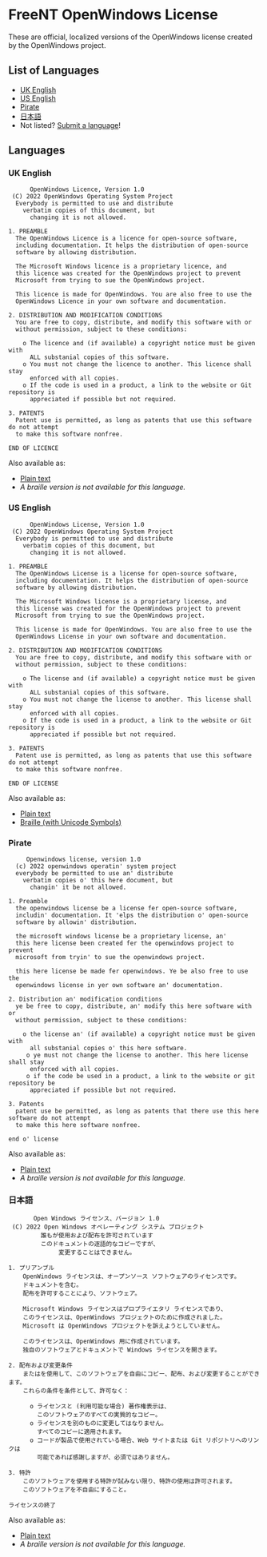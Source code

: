 # FreeNT OpenWindows License

These are official, localized versions of the OpenWindows license created by the OpenWindows project.

## List of Languages

- [UK English](#uk-english)
- [US English](#us-english)
- [Pirate](#pirate)
- [日本語](#日本語)
- Not listed? [Submit a language](https://github.com/freent-project/license-translations/issues/new?assignees=&labels=&template=language.yml)!
## Languages
### UK English
```
      OpenWindows Licence, Version 1.0
 (C) 2022 OpenWindows Operating System Project
  Everybody is permitted to use and distribute
    verbatim copies of this document, but
      changing it is not allowed.

1. PREAMBLE
  The OpenWindows Licence is a licence for open-source software,
  including documentation. It helps the distribution of open-source
  software by allowing distribution.
  
  The Microsoft Windows licence is a proprietary licence, and
  this licence was created for the OpenWindows project to prevent
  Microsoft from trying to sue the OpenWindows project.
  
  This licence is made for OpenWindows. You are also free to use the
  OpenWindows Licence in your own software and documentation.

2. DISTRIBUTION AND MODIFICATION CONDITIONS
  You are free to copy, distribute, and modify this software with or
  without permission, subject to these conditions:
  
    o The licence and (if available) a copyright notice must be given with
      ALL substanial copies of this software.
    o You must not change the licence to another. This licence shall stay
      enforced with all copies.
    o If the code is used in a product, a link to the website or Git repository is
      appreciated if possible but not required.

3. PATENTS
  Patent use is permitted, as long as patents that use this software do not attempt
  to make this software nonfree.

END OF LICENCE
```
Also available as:
- [Plain text](/English/UK%20English.license)
- *A braille version is not available for this language.*
### US English
```
      OpenWindows License, Version 1.0
 (C) 2022 OpenWindows Operating System Project
  Everybody is permitted to use and distribute
    verbatim copies of this document, but
      changing it is not allowed.

1. PREAMBLE
  The OpenWindows License is a license for open-source software,
  including documentation. It helps the distribution of open-source
  software by allowing distribution.
  
  The Microsoft Windows license is a proprietary license, and
  this license was created for the OpenWindows project to prevent
  Microsoft from trying to sue the OpenWindows project.
  
  This license is made for OpenWindows. You are also free to use the
  OpenWindows License in your own software and documentation.

2. DISTRIBUTION AND MODIFICATION CONDITIONS
  You are free to copy, distribute, and modify this software with or
  without permission, subject to these conditions:
  
    o The license and (if available) a copyright notice must be given with
      ALL substanial copies of this software.
    o You must not change the license to another. This license shall stay
      enforced with all copies.
    o If the code is used in a product, a link to the website or Git repository is
      appreciated if possible but not required.

3. PATENTS
  Patent use is permitted, as long as patents that use this software do not attempt
  to make this software nonfree.

END OF LICENSE
```
Also available as:
- [Plain text](/English/US%20English.license)
- [Braille (with Unicode Symbols)](/English/US%20English.brl)
### Pirate
```
     Openwindows license, version 1.0
  (c) 2022 openwindows operatin' system project
  everybody be permitted to use an' distribute
    verbatim copies o' this here document, but
      changin' it be not allowed.
 
1. Preamble
  the openwindows license be a license fer open-source software,
  includin' documentation. It 'elps the distribution o' open-source
  software by allowin' distribution.
 
  the microsoft windows license be a proprietary license, an'
  this here license been created fer the openwindows project to prevent
  microsoft from tryin' to sue the openwindows project.
 
  this here license be made fer openwindows. Ye be also free to use the
  openwindows license in yer own software an' documentation.
 
2. Distribution an' modification conditions
  ye be free to copy, distribute, an' modify this here software with or
  without permission, subject to these conditions:

    o the license an' (if available) a copyright notice must be given with
      all substanial copies o' this here software.
     o ye must not change the license to another. This here license shall stay
      enforced with all copies.
     o if the code be used in a product, a link to the website or git repository be
      appreciated if possible but not required.
 
3. Patents
  patent use be permitted, as long as patents that there use this here software do not attempt
  to make this here software nonfree.
 
end o' license
```
Also available as:
- [Plain text](/Pirate/Pirate.license)
- *A braille version is not available for this language.*
### 日本語
```
       Open Windows ライセンス、バージョン 1.0
 (C) 2022 Open Windows オペレーティング システム プロジェクト
         誰もが使用および配布を許可されています
         このドキュメントの逐語的なコピーですが、
              変更することはできません。

1. プリアンブル
    OpenWindows ライセンスは、オープンソース ソフトウェアのライセンスです。
    ドキュメントを含む。
    配布を許可することにより、ソフトウェア。
  
    Microsoft Windows ライセンスはプロプライエタリ ライセンスであり、
    このライセンスは、OpenWindows プロジェクトのために作成されました。
    Microsoft は OpenWindows プロジェクトを訴えようとしていません。
  
    このライセンスは、OpenWindows 用に作成されています。
    独自のソフトウェアとドキュメントで Windows ライセンスを開きます。

2. 配布および変更条件
    またはを使用して、このソフトウェアを自由にコピー、配布、および変更することができます。
    これらの条件を条件として、許可なく：
  
      o ライセンスと (利用可能な場合) 著作権表示は、
        このソフトウェアのすべての実質的なコピー。
      o ライセンスを別のものに変更してはなりません。
        すべてのコピーに適用されます。
      o コードが製品で使用されている場合、Web サイトまたは Git リポジトリへのリンクは
        可能であれば感謝しますが、必須ではありません。

3. 特許
    このソフトウェアを使用する特許が試みない限り、特許の使用は許可されます。
    このソフトウェアを不自由にすること。

ライセンスの終了
```
Also available as:
- [Plain text](/%E6%97%A5%E6%9C%AC%E8%AA%9E/%E6%97%A5%E6%9C%AC%E8%AA%9E.license)
- *A braille version is not available for this language.*